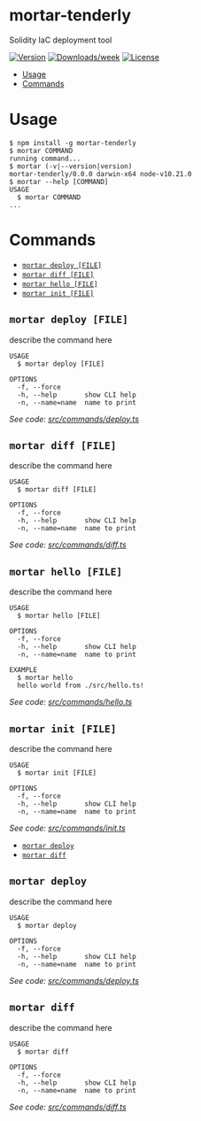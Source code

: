 mortar-tenderly
===============

Solidity IaC deployment tool

[![Version](https://img.shields.io/npm/v/mortar-tenderly.svg)](https://npmjs.org/package/mortar-tenderly)
[![Downloads/week](https://img.shields.io/npm/dw/mortar-tenderly.svg)](https://npmjs.org/package/mortar-tenderly)
[![License](https://img.shields.io/npm/l/mortar-tenderly.svg)](https://github.com/Tenderly/mortar-tenderly/blob/master/package.json)

<!-- toc -->
* [Usage](#usage)
* [Commands](#commands)
<!-- tocstop -->
# Usage
<!-- usage -->
```sh-session
$ npm install -g mortar-tenderly
$ mortar COMMAND
running command...
$ mortar (-v|--version|version)
mortar-tenderly/0.0.0 darwin-x64 node-v10.21.0
$ mortar --help [COMMAND]
USAGE
  $ mortar COMMAND
...
```
<!-- usagestop -->
# Commands
<!-- commands -->
* [`mortar deploy [FILE]`](#mortar-deploy-file)
* [`mortar diff [FILE]`](#mortar-diff-file)
* [`mortar hello [FILE]`](#mortar-hello-file)
* [`mortar init [FILE]`](#mortar-init-file)

## `mortar deploy [FILE]`

describe the command here

```
USAGE
  $ mortar deploy [FILE]

OPTIONS
  -f, --force
  -h, --help       show CLI help
  -n, --name=name  name to print
```

_See code: [src/commands/deploy.ts](https://github.com/Tenderly/mortar-tenderly/blob/v0.0.0/src/commands/deploy.ts)_

## `mortar diff [FILE]`

describe the command here

```
USAGE
  $ mortar diff [FILE]

OPTIONS
  -f, --force
  -h, --help       show CLI help
  -n, --name=name  name to print
```

_See code: [src/commands/diff.ts](https://github.com/Tenderly/mortar-tenderly/blob/v0.0.0/src/commands/diff.ts)_

## `mortar hello [FILE]`

describe the command here

```
USAGE
  $ mortar hello [FILE]

OPTIONS
  -f, --force
  -h, --help       show CLI help
  -n, --name=name  name to print

EXAMPLE
  $ mortar hello
  hello world from ./src/hello.ts!
```

_See code: [src/commands/hello.ts](https://github.com/Tenderly/mortar-tenderly/blob/v0.0.0/src/commands/hello.ts)_

## `mortar init [FILE]`

describe the command here

```
USAGE
  $ mortar init [FILE]

OPTIONS
  -f, --force
  -h, --help       show CLI help
  -n, --name=name  name to print
```

_See code: [src/commands/init.ts](https://github.com/Tenderly/mortar-tenderly/blob/v0.0.0/src/commands/init.ts)_
<!-- commandsstop -->
* [`mortar deploy`](#mortar-deploy-file)
* [`mortar diff`](#mortar-diff-file)

## `mortar deploy`

describe the command here

```
USAGE
  $ mortar deploy

OPTIONS
  -f, --force
  -h, --help       show CLI help
  -n, --name=name  name to print
```

_See code: [src/commands/deploy.ts](https://github.com/Tenderly/mortar-tenderly/blob/v0.0.0/src/commands/deploy.ts)_

## `mortar diff`

describe the command here

```
USAGE
  $ mortar diff

OPTIONS
  -f, --force
  -h, --help       show CLI help
  -n, --name=name  name to print
```

_See code: [src/commands/diff.ts](https://github.com/Tenderly/mortar-tenderly/blob/v0.0.0/src/commands/diff.ts)_

